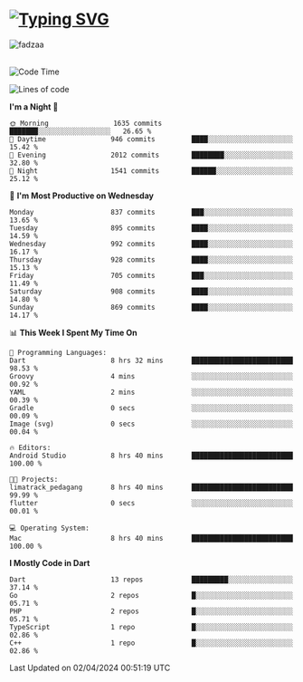 
<h1 align="left"><a href="https://git.io/typing-svg"><img src="https://readme-typing-svg.demolab.com?font=Fira+Code&pause=1000&color=F7F7F7&random=false&width=600&lines=Hi+%F0%9F%91%8B%2C+I'm+Fattah+Anggit+Al+Dzakwan;Junior+Software+Developer+from+SMK+Raden+Umar+Said" alt="Typing SVG" /></a></h1>


<div align="left" display="flex"> 
  <img src="https://komarev.com/ghpvc/?username=fadzaa&label=Profile%20views&color=0e75b6&style=flat" alt="fadzaa" /> 
</div>

<br/>

<!--START_SECTION:waka-->
![Code Time](http://img.shields.io/badge/Code%20Time-367%20hrs%209%20mins-blue)

![Lines of code](https://img.shields.io/badge/From%20Hello%20World%20I%27ve%20Written-1.3%20million%20lines%20of%20code-blue)

**I'm a Night 🦉** 

```text
🌞 Morning                1635 commits        ███████░░░░░░░░░░░░░░░░░░   26.65 % 
🌆 Daytime                946 commits         ████░░░░░░░░░░░░░░░░░░░░░   15.42 % 
🌃 Evening                2012 commits        ████████░░░░░░░░░░░░░░░░░   32.80 % 
🌙 Night                  1541 commits        ██████░░░░░░░░░░░░░░░░░░░   25.12 % 
```
📅 **I'm Most Productive on Wednesday** 

```text
Monday                   837 commits         ███░░░░░░░░░░░░░░░░░░░░░░   13.65 % 
Tuesday                  895 commits         ████░░░░░░░░░░░░░░░░░░░░░   14.59 % 
Wednesday                992 commits         ████░░░░░░░░░░░░░░░░░░░░░   16.17 % 
Thursday                 928 commits         ████░░░░░░░░░░░░░░░░░░░░░   15.13 % 
Friday                   705 commits         ███░░░░░░░░░░░░░░░░░░░░░░   11.49 % 
Saturday                 908 commits         ████░░░░░░░░░░░░░░░░░░░░░   14.80 % 
Sunday                   869 commits         ████░░░░░░░░░░░░░░░░░░░░░   14.17 % 
```


📊 **This Week I Spent My Time On** 

```text
💬 Programming Languages: 
Dart                     8 hrs 32 mins       █████████████████████████   98.53 % 
Groovy                   4 mins              ░░░░░░░░░░░░░░░░░░░░░░░░░   00.92 % 
YAML                     2 mins              ░░░░░░░░░░░░░░░░░░░░░░░░░   00.39 % 
Gradle                   0 secs              ░░░░░░░░░░░░░░░░░░░░░░░░░   00.09 % 
Image (svg)              0 secs              ░░░░░░░░░░░░░░░░░░░░░░░░░   00.04 % 

🔥 Editors: 
Android Studio           8 hrs 40 mins       █████████████████████████   100.00 % 

🐱‍💻 Projects: 
limatrack_pedagang       8 hrs 40 mins       █████████████████████████   99.99 % 
flutter                  0 secs              ░░░░░░░░░░░░░░░░░░░░░░░░░   00.01 % 

💻 Operating System: 
Mac                      8 hrs 40 mins       █████████████████████████   100.00 % 
```

**I Mostly Code in Dart** 

```text
Dart                     13 repos            █████████░░░░░░░░░░░░░░░░   37.14 % 
Go                       2 repos             █░░░░░░░░░░░░░░░░░░░░░░░░   05.71 % 
PHP                      2 repos             █░░░░░░░░░░░░░░░░░░░░░░░░   05.71 % 
TypeScript               1 repo              █░░░░░░░░░░░░░░░░░░░░░░░░   02.86 % 
C++                      1 repo              █░░░░░░░░░░░░░░░░░░░░░░░░   02.86 % 
```




 Last Updated on 02/04/2024 00:51:19 UTC
<!--END_SECTION:waka-->

